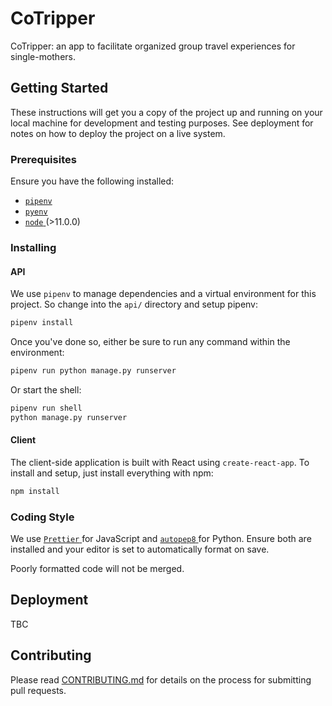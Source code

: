 # CoTripper

CoTripper: an app to facilitate organized group travel experiences for
single-mothers.

## Getting Started

These instructions will get you a copy of the project up and running on your local machine for development and testing purposes. See deployment for notes on how to deploy the project on a live system.

### Prerequisites

Ensure you have the following installed:

* [ `pipenv` ](https://github.com/pypa/pipenv)
* [ `pyenv` ](https://github.com/pyenv/pyenv)
* [ `node` ](https://nodejs.org/en/) (>11.0.0)

### Installing

#### API

We use `pipenv` to manage dependencies and a virtual environment for this
project. So change into the `api/` directory and setup pipenv:

```sh
pipenv install
```

Once you've done so, either be sure to run any command within the environment:

```sh
pipenv run python manage.py runserver
```

Or start the shell:

```sh
pipenv run shell
python manage.py runserver
```

#### Client

The client-side application is built with React using `create-react-app`. To
install and setup, just install everything with npm:

```sh
npm install
```

### Coding Style

We use [ `Prettier` ](https://prettier.io/) for JavaScript and [ `autopep8`
](https://github.com/hhatto/autopep8) for Python. Ensure both are installed and
your editor is set to automatically format on save.

Poorly formatted code will not be merged.

## Deployment

TBC

## Contributing

Please read [CONTRIBUTING.md](./CONTRIBUTING.md) for details on the process for submitting pull requests.

